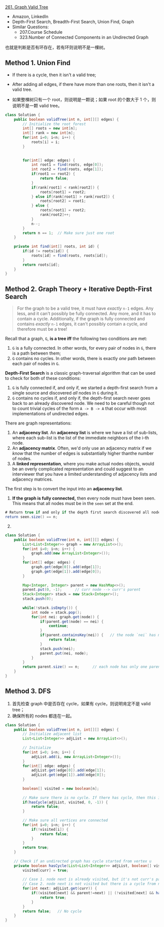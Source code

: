 [261. Graph Valid Tree](https://leetcode.com/problems/graph-valid-tree/)

* Amazon, LinkedIn
* Depth-First Search, Breadth-First Search, Union Find, Graph
* Similar Questions:
    * 207.Course Schedule
    * 323.Number of Connected Components in an Undirected Graph


也就是判断是否有环存在，若有环则说明不是一棵树。


## Method 1. Union Find
* If there is a cycle, then it isn't a valid tree;
* After adding all edges, if there have more than one roots, then it isn't a valid tree.

* 如果整棵树只有一个 root，则说明是一颗说；如果 root 的个数大于 1 个，则说明不是一颗 valid tree。

```java 
class Solution {
    public boolean validTree(int n, int[][] edges) {
        // Initialize the root forest
        int[] roots = new int[n];
        int[] rank = new int[n];
        for(int i=0; i<n; i++) {
            roots[i] = i;
        }
        
        
        for(int[] edge: edges) {
            int root1 = find(roots, edge[0]);
            int root2 = find(roots, edge[1]);
            if(root1 == root2) {
                return false;
            }
            if(rank[root1] < rank[root2]) {
                roots[root1] = root2;
            } else if(rank[root1] > rank[root2]) {
                roots[root2] = root1;
            } else {
                roots[root1] = root2;
                rank[root2]++;
            }
            n--;
        }
        return n == 1;  // Make sure just one root
    }
    
    private int find(int[] roots, int id) {
        if(id != roots[id]) {
            roots[id] = find(roots, roots[id]);
        }
        return roots[id];
    }
}
```


## Method 2. Graph Theory + Iterative Depth-First Search
> For the graph to be a valid tree, it must have *exactly* `n-1` edges.
> Any less, and it can't possibly be fully connected.
> Any more, and it has to contain a cycle.
> Additionally, if the graph is fully connected and contains *exactly* `n-1` edges, it can't possibly contain a cycle, and therefore must be a tree!

Recall that a graph, `G`, **is a tree iff** the following two conditions are met:
1. `G` is a fully connected. In other words, for every pair of nodes in `G`, there is a path between them;
2. `G` contains no cycles. In other words, there is exactly *one* path between each pair of nodes in `G`.

**Depth-First Search** is a classic graph-traversal algorithm that can be used to check for both of these conditions:
1. `G` is fully connected if, and only if, we started a depth-first search from a single source and discovered *all* nodes in `G` during it.
2. `G` contains no cycles if, and only if, the depth-first search never goes back to an already discovered node.
We need to be careful though not to count trivial cycles of the form `A -> B -> A` that occur with most implementations of undirected edges.

There are graph representations:
1. An **adjacency list**. An **adjacency list** is where we have a list of sub-lists, where each sub-list is the list of the immediate neighbors of the i-th node.
2. An **adjacency matrix**. Often, we'd only use an adjacency matrix if we *know* that the number of edges is substantially higher thanthe number of nodes.
3. A **linked representation**, where you make actual nodes objects, would be an overly complicated representation and could suggest to an interviewer that you have a limited understanding of adjacency lists and adjacency matrices.

The first step is to convert the input into an **adjacency list**. 
1. **If the graph is fully connected,** then every node must have been seen. This means that all nodes must be in the `seen` set at the end.
```java 
# Return true if and only if the depth first search discovered all nodes.
return seen.size() == n;
```
2. 

```java 
class Solution {
    public boolean validTree(int n, int[][] edges) {
        List<List<Integer>> graph = new ArrayList<>();
        for(int i=0; i<n; i++) {
            graph.add(new ArrayList<Integer>());
        }
        for(int[] edge: edges) {
            graph.get(edge[0]).add(edge[1]);
            graph.get(edge[1]).add(edge[0]);
        }
        
        Map<Integer, Integer> parent = new HashMap<>();
        parent.put(0, -1);      // curr node --> curr's parent
        Stack<Integer> stack = new Stack<Integer>();
        stack.push(0);
        
        while(!stack.isEmpty()) {
            int node = stack.pop();
            for(int nei: graph.get(node)) {
                if(parent.get(node) == nei) {
                    continue;
                }
                if(parent.containsKey(nei)) {   // the node `nei` has more than 1 parent --> not a tree
                    return false;
                }
                stack.push(nei);
                parent.put(nei, node);
            }
        }
        return parent.size() == n;      // each node has only one parent
    }
}
``` 


## Method 3. DFS
1. 首先检查 graph 中是否存在 cycle，如果有 cycle，则说明肯定不是 valid tree；
2. 确保所有的 nodes 都连在一起。

```java 
class Solution {
    public boolean validTree(int n, int[][] edges) {
        // Initialize adjacent list
        List<List<Integer>> adjList = new ArrayList<>();
        
        // Initialize
        for(int i=0; i<n; i++) {
            adjList.add(i, new ArrayList<Integer>());
        }
        for(int[] edge: edges) {
            adjList.get(edge[0]).add(edge[1]);
            adjList.get(edge[1]).add(edge[0]);
        }
        
        boolean[] visited = new boolean[n];
        
        // Make sure there is no cycle. If there has cycle, then this is not a valid tree
        if(hasCycle(adjList, visited, 0, -1)) {
            return false;
        }
        
        // Make sure all vertices are connected
        for(int i=0; i<n; i++) {
            if(!visited[i]) {
                return false;
            }
        }
        return true;
    }
    
    // Check if an undirected graph has cycle started from vertex u
    private boolean hasCycle(List<List<Integer>> adjList, boolean[] visited, int curr, int parent) {
        visited[curr] = true;
        
        // Case 1. node next is already visited, but it's not curr's parent
        // Case 2. node next is not visited but there is a cycle from node next
        for(int next: adjList.get(curr)) {
            if((visited[next] && parent!=next) || (!visited[next] && hasCycle(adjList, visited, next, curr))) {
                return true;
            }
        }
        return false;   // No cycle
    }
}
```
